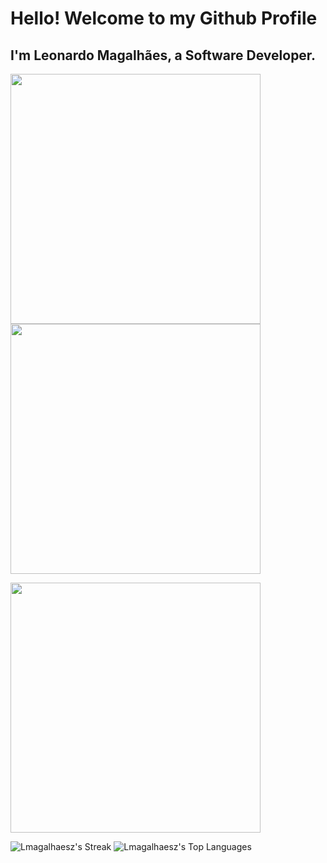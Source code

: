# Hello! Welcome to my Github Profile
## I'm Leonardo Magalhães, a Software Developer.

<img src="https://camo.githubusercontent.com/9c97a381b2b2294105e064026d3bf16895e7d833bebb6aaddcb71f1aa6138273/68747470733a2f2f6769746875622d726561646d652d73746174732e76657263656c2e6170702f6170693f757365726e616d653d4c6d6167616c686165737a267468656d653d64726163756c612673686f775f69636f6e733d7472756526686964655f626f726465723d66616c736526636f756e745f707269766174653d74727565" width="400"/>


<img src="https://camo.githubusercontent.com/9c97a381b2b2294105e064026d3bf16895e7d833bebb6aaddcb71f1aa6138273/68747470733a2f2f6769746875622d726561646d652d73746174732e76657263656c2e6170702f6170693f757365726e616d653d4c6d6167616c686165737a267468656d653d64726163756c612673686f775f69636f6e733d7472756526686964655f626f726465723d66616c736526636f756e745f707269766174653d74727565" width="400"/>


<img src="[![Lmagalhaesz's Top Languages](https://github-readme-stats.vercel.app/api/top-langs/?username=Lmagalhaesz&theme=dracula&show_icons=true&hide_border=false&layout=compact)](https://camo.githubusercontent.com/45c89202f14063b54523615a09590ac02b63eb9f5b7abadcd5b859322f85aee3/68747470733a2f2f6769746875622d726561646d652d73747265616b2d73746174732e6865726f6b756170702e636f6d2f3f757365723d4c6d6167616c686165737a267468656d653d64726163756c6126686964655f626f726465723d66616c7365)
" width="400"/>

![Lmagalhaesz's Streak](https://github-readme-streak-stats.herokuapp.com/?user=Lmagalhaesz&theme=dracula&hide_border=false)
![Lmagalhaesz's Top Languages](https://github-readme-stats.vercel.app/api/top-langs/?username=Lmagalhaesz&theme=dracula&show_icons=true&hide_border=false&layout=compact)
